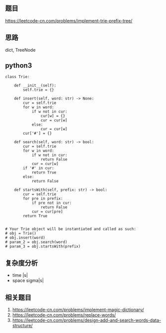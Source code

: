 ## 题目
https://leetcode-cn.com/problems/implement-trie-prefix-tree/

## 思路
dict, TreeNode

## python3
```python3
class Trie:

    def __init__(self):
        self.trie = {}

    def insert(self, word: str) -> None:
        cur = self.trie
        for w in word:
            if w not in cur:
                cur[w] = {} 
                cur = cur[w]
            else:
                cur = cur[w]
        cur['#'] = {}

    def search(self, word: str) -> bool:
        cur = self.trie
        for w in word:
            if w not in cur:
                return False
            cur = cur[w]
        if '#' in cur:
            return True
        else:
            return False

    def startsWith(self, prefix: str) -> bool:
        cur = self.trie
        for pre in prefix:
            if pre not in cur:
                return False
            cur = cur[pre]
        return True


# Your Trie object will be instantiated and called as such:
# obj = Trie()
# obj.insert(word)
# param_2 = obj.search(word)
# param_3 = obj.startsWith(prefix)
```

## 复杂度分析
* time |s|
* space sigma|s|

## 相关题目
1. https://leetcode-cn.com/problems/implement-magic-dictionary/
2. https://leetcode-cn.com/problems/replace-words/
3. https://leetcode-cn.com/problems/design-add-and-search-words-data-structure/
